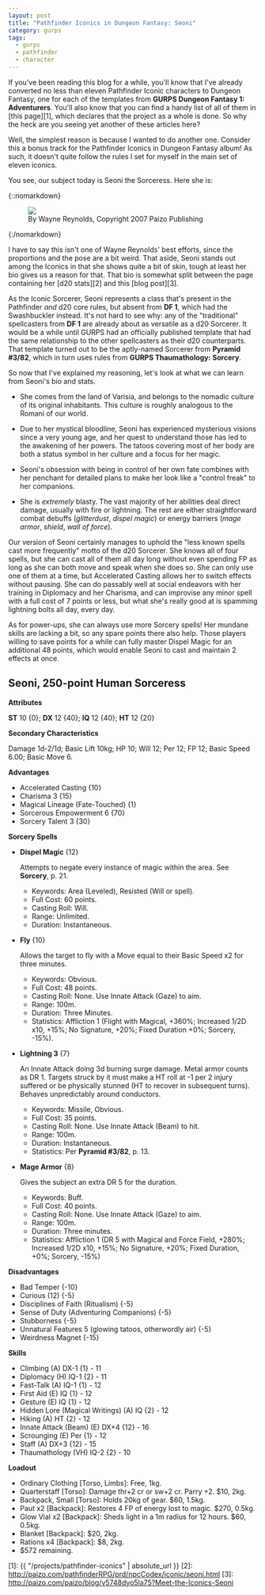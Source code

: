 ```yaml
---
layout: post
title: "Pathfinder Iconics in Dungeon Fantasy: Seoni"
category: gurps
tags:
  - gurps
  - pathfinder
  - character
---
```


If you've been reading this blog for a while, you'll know that I've already
converted no less than eleven Pathfinder Iconic characters to Dungeon Fantasy,
one for each of the templates from **GURPS Dungeon Fantasy 1:
Adventurers**. You'll also know that you can find a handy list of all of them
in [this page][1], which declares that the project as a whole is done. So why
the heck are you seeing yet another of these articles here?

Well, the simplest reason is because I wanted to do another one. Consider this a
bonus track for the Pathfinder Iconics in Dungeon Fantasy album! As such, it
doesn't quite follow the rules I set for myself in the main set of eleven
iconics.

You see, our subject today is Seoni the Sorceress. Here she is:

{::nomarkdown}
<figure>
  <img src="{{ "/assets/Seoni.jpg" | absolute_url }}"/>
  <figcaption>By Wayne Reynolds, Copyright 2007 Paizo Publishing</figcaption>
</figure>
{:/nomarkdown}

I have to say this isn't one of Wayne Reynolds' best efforts, since the
proportions and the pose are a bit weird. That aside, Seoni stands out among the
Iconics in that she shows quite a bit of skin, tough at least her bio gives us a
reason for that. That bio is somewhat split between the page containing her
[d20 stats][2] and this [blog post][3].

As the Iconic Sorcerer, Seoni represents a class that's present in the
Pathfinder _and_ d20 core rules, but absent from **DF 1**, which had the
Swashbuckler instead. It's not hard to see why: any of the "traditional"
spellcasters from **DF 1** are already about as versatile as a d20 Sorcerer. It
would be a while until GURPS had an officially published template that had the
same relationship to the other spellcasters as their d20 counterparts. That
template turned out to be the aptly-named Sorcerer from **Pyramid #3/82**, which
in turn uses rules from **GURPS Thaumathology: Sorcery**.

So now that I've explained my reasoning, let's look at what we can learn from
Seoni's bio and stats.

- She comes from the land of Varisia, and belongs to the nomadic culture of its
  original inhabitants. This culture is roughly analogous to the Romani of our
  world.

- Due to her mystical bloodline, Seoni has experienced mysterious visions since
  a very young age, and her quest to understand those has led to the awakening
  of her powers. The tatoos covering most of her body are both a status symbol
  in her culture and a focus for her magic.

- Seoni's obsession with being in control of her own fate combines with her
  penchant for detailed plans to make her look like a "control freak" to her
  companions.

- She is _extremely_ blasty. The vast majority of her abilities deal direct
  damage, usually with fire or lightning. The rest are either straightforward
  combat debuffs (_glitterdust_, _dispel magic_) or energy barriers (_mage
  armor_, _shield_, _wall of force_).


Our version of Seoni certainly manages to uphold the "less known spells cast
more frequently" motto of the d20 Sorcerer. She knows all of four spells, but
she can cast all of them all day long without even spending FP as long as she
can both move and speak when she does so. She can only use one of them at a
time, but Accelerated Casting allows her to switch effects without pausing. She
can do passably well at social endeavors with her training in Diplomacy and her
Charisma, and can improvise any minor spell with a full cost of 7 points or
less, but what she's really good at is spamming lightning bolts all day, every
day.

As for power-ups, she can always use more Sorcery spells! Her mundane skills are
lacking a bit, so any spare points there also help. Those players willing to
save points for a while can fully master Dispel Magic for an additional 48
points, which would enable Seoni to cast and maintain 2 effects at once.

## Seoni, 250-point Human Sorceress

**Attributes**

**ST** 10 {0}; **DX** 12 {40}; **IQ** 12 {40}; **HT** 12 {20}

**Secondary Characteristics**

Damage 1d-2/1d; Basic Lift 10kg; HP 10; Will 12; Per 12; FP 12; Basic Speed
6.00; Basic Move 6.

**Advantages**

- Accelerated Casting {10}
- Charisma 3 {15}
- Magical Lineage (Fate-Touched) {1}
- Sorcerous Empowerment 6 {70}
- Sorcery Talent 3 {30}

**Sorcery Spells**

- **Dispel Magic** {12}


    Attempts to negate every instance of magic within the area. See **Sorcery**,
    p. 21.

    - Keywords: Area (Leveled), Resisted (Will or spell).
    - Full Cost: 60 points.
    - Casting Roll: Will.
    - Range: Unlimited.
    - Duration: Instantaneous.

- **Fly** {10}

    Allows the target to fly with a Move equal to their Basic Speed x2 for three
    minutes.

    - Keywords: Obvious.
    - Full Cost: 48 points.
    - Casting Roll: None. Use Innate Attack (Gaze) to aim.
    - Range: 100m.
    - Duration: Three Minutes.
    - Statistics: Affliction 1 (Flight with Magical, +360%; Increased 1/2D x10,
    +15%; No Signature, +20%; Fixed Duration +0%; Sorcery, -15%).

- **Lightning 3** {7}

    An Innate Attack doing 3d burning surge damage. Metal armor counts as
    DR 1. Targets struck by it must make a HT roll at -1 per 2 injury suffered or be
    physically stunned (HT to recover in subsequent turns). Behaves unpredictably
    around conductors.

    - Keywords: Missile, Obvious.
    - Full Cost: 35 points.
    - Casting Roll: None. Use Innate Attack (Beam) to hit.
    - Range: 100m.
    - Duration: Instantaneous.
    - Statistics: Per **Pyramid #3/82**, p. 13.

- **Mage Armor** {8}

    Gives the subject an extra DR 5 for the duration.

    - Keywords: Buff.
    - Full Cost: 40 points.
    - Casting Roll: None. Use Innate Attack (Gaze) to aim.
    - Range: 100m.
    - Duration: Three minutes.
    - Statistics: Affliction 1 (DR 5 with Magical and Force Field, +280%; Increased
    1/2D x10, +15%; No Signature, +20%; Fixed Duration, +0%; Sorcery, -15%)

**Disadvantages**

- Bad Temper {-10}
- Curious (12) {-5}
- Disciplines of Faith (Ritualism) {-5}
- Sense of Duty (Adventuring Companions) {-5}
- Stubborness {-5}
- Unnatural Features 5 (glowing tatoos, otherwordly air) {-5}
- Weirdness Magnet {-15}

**Skills**

- Climbing (A) DX-1 {1} - 11
- Diplomacy (H) IQ-1 {2} - 11
- Fast-Talk (A) IQ-1 {1} - 12
- First Aid (E) IQ {1} - 12
- Gesture (E) IQ {1} - 12
- Hidden Lore (Magical Writings) (A) IQ {2} - 12
- Hiking (A) HT {2} - 12
- Innate Attack (Beam) (E) DX+4 {12} - 16
- Scrounging (E) Per {1} - 12
- Staff (A) DX+3 {12} - 15
- Thaumathology (VH) IQ-2 {2} - 10

**Loadout**

- Ordinary Clothing [Torso, Limbs]: Free, 1kg.
- Quarterstaff [Torso]: Damage thr+2 cr or sw+2 cr. Parry +2. $10, 2kg.
- Backpack, Small [Torso]: Holds 20kg of gear. $60, 1.5kg.
- Paut x2 [Backpack]: Restores 4 FP of energy lost to magic. $270, 0.5kg.
- Glow Vial x2 [Backpack]: Sheds light in a 1m radius for 12 hours. $60, 0.5kg.
- Blanket [Backpack]: $20, 2kg.
- Rations x4 [Backpack]: $8, 2kg.
- $572 remaining.


[1]: {{ "/projects/pathfinder-iconics" | absolute_url }}
[2]: http://paizo.com/pathfinderRPG/prd/npcCodex/iconic/seoni.html
[3]: http://paizo.com/paizo/blog/v5748dyo5la75?Meet-the-Iconics-Seoni
